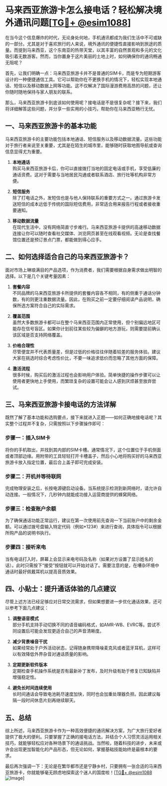# 马来西亚旅游卡怎么接电话？轻松解决境外通讯问题[[TG💪+ @esim1088](https://t.me/s/esim1088)]

在当今这个信息爆炸的时代，无论身处何地，手机通讯都成为我们生活中不可或缺的一部分。尤其是对于喜欢旅行的人来说，境外通讯的便捷性直接影响到旅途的质量。而提到马来西亚，这个东南亚的热带天堂，以其丰富的自然景观和多元的文化吸引着无数游客。然而，当你置身于这片美丽的土地上时，如何确保你的通讯畅通无阻呢？

首先，让我们明确一点：马来西亚旅游卡并不是普通的SIM卡，而是专为短期游客设计的一种便捷通信工具。它可以帮助你在不更换手机的情况下，轻松实现本地通话、短信以及移动数据上网等功能。这不仅解决了国际漫游费用高昂的问题，还让你随时随地保持与家人朋友的联系。

那么，马来西亚旅游卡到底该如何使用呢？接电话是不是很复杂呢？接下来，我们将详细解答这些问题，并分享一些实用的小技巧，帮助你在马来西亚畅行无忧。

## 一、马来西亚旅游卡的基本功能

马来西亚旅游卡的主要功能包括本地通话、短信服务以及移动数据流量。这些功能对于旅行者来说至关重要，尤其是在陌生的城市里，能够随时获取地图导航或查询信息显得尤为重要。

1. **本地通话**  
   购买马来西亚旅游卡后，你可以直接拨打当地的固定电话或手机，享受低廉的通话资费。这对于需要与当地居民沟通或者联系酒店、旅行社等机构非常方便。

2. **短信服务**  
   除了打电话之外，发短信也是与他人保持联系的重要方式之一。通过旅游卡发送短信的成本远低于传统的国际短信费用，非常适合用来报告行程或者接收重要通知。

3. **移动数据流量**  
   在现代生活中，没有网络简直寸步难行。马来西亚旅游卡提供的高速移动数据连接让你可以随时查看社交媒体、浏览网页甚至在线观看视频。无论是查找餐馆位置还是预订景点门票，都能做到得心应手。

## 二、如何选择适合自己的马来西亚旅游卡？

面对市场上琳琅满目的产品选项，作为消费者，我们需要根据自身需求做出明智的选择。以下是几个关键考量因素：

1. **套餐内容**  
   不同品牌的马来西亚旅游卡所提供的套餐内容各不相同，有的侧重于通话分钟数，有的则更注重数据流量。因此，在购买之前一定要仔细阅读产品说明，确保所选方案符合自己的实际需求。

2. **覆盖范围**  
   虽然大多数旅游卡都可以在整个马来西亚范围内正常使用，但个别偏远地区可能存在信号盲区。如果你计划前往某些较为偏僻的地方游玩，则需要提前确认该区域是否支持网络覆盖。

3. **价格合理性**  
   尽管便宜并不代表质量差，但是过低的价格往往伴随着较差的服务体验。建议大家在挑选时综合考虑性价比，不要一味追求低价而忽略了其他方面的保障。

4. **激活流程**  
   很多时候，购买后的激活过程也会影响用户体验。简单快捷的操作步骤可以让使用者更快地上手使用，而繁琐复杂的设置可能会让人感到厌烦甚至放弃尝试。

## 三、马来西亚旅游卡接电话的方法详解

既然了解了基本功能和选购要点，接下来就进入正题——如何正确地接电话呢？其实整个过程并不复杂，只需按照以下步骤操作即可：

### 步骤一：插入SIM卡
将你的手机取出，并找到其内部的SIM卡槽。通常情况下，这个位置位于手机侧面或者顶部边缘。用附带的工具轻轻打开卡槽盖子，然后小心地将购买好的马来西亚旅游卡放入指定位置，最后合上盖子即可完成安装。

### 步骤二：开机并等待联网
完成物理安装之后，长按电源键启动设备。当系统提示检测到新网络时，请允许自动连接。一般情况下，几秒钟内就能成功接入运营商提供的蜂窝网络。

### 步骤三：检查账户余额
为了确保通话功能正常运行，建议在第一次使用前先查询一下当前账户中的剩余金额。可以通过拨号盘输入特定代码（例如*123#）来进行查询，具体指令可以根据所购产品的说明书执行。

### 步骤四：接听来电
当有电话打入时，屏幕上会显示来电号码及名称（如果对方设置了显示姓名的话）。此时只需按下“接受”按钮就可以开始对话了。需要注意的是，在嘈杂环境中通话时最好佩戴耳机以提高音质效果。

## 四、小贴士：提升通话体验的几点建议

尽管上述方法已经足够应对日常交流需求，但如果想要进一步优化通话效果，还可以参考下面几点建议：

1. **调整语音模式**  
   部分手机支持手动切换不同的语音编码格式，如AMR-WB、EVRC等。尝试不同设置后可能会发现更适合自己的声音清晰度。

2. **减少背景噪音干扰**  
   如果经常处于户外活动状态，记得随身携带降噪麦克风或者蓝牙耳机，这样可以有效降低外界杂音对通话质量的影响。

3. **定期更新软件版本**  
   定期检查手机操作系统是否有最新补丁发布，及时升级有助于修复已知缺陷并增强稳定性。

4. **避免长时间连续使用**  
   长时间通话会导致电池耗尽速度加快，同时也会加重处理器负担。因此建议每隔一段时间休息片刻再继续聊天。

## 五、总结

综上所述，马来西亚旅游卡作为一种高效便捷的通讯解决方案，为广大旅行爱好者提供了极大的便利。只要掌握了正确的接电话方法，并结合个人习惯灵活运用相关技巧，就能够轻松应对各种场景下的通话挑战。当然啦，随着科技的进步，未来或许会出现更加智能化的产品形态，但无论如何，掌握基础技能始终是最根本的要求。

最后再次强调一下：无论是在繁华都市还是宁静乡村，只要拥有一张合适的马来西亚旅游卡，你就能够毫无顾虑地探索这个迷人的国度啦！[[TG💪+ @esim1088](https://t.me/s/esim1088) ![Image](https://i.postimg.cc/4NQfJmqS/Snipaste-2025-05-13-00-14-12.png)]